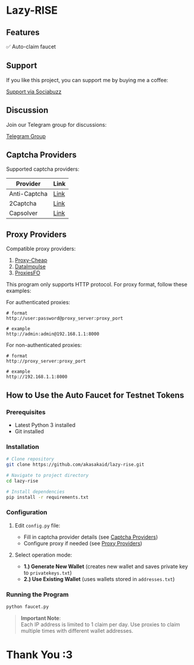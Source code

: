 # Lazy-RISE

## Features

✅ Auto-claim faucet

## Support

If you like this project, you can support me by buying me a coffee:

[Support via Sociabuzz](https://sociabuzz.com/fawwazthoerif/tribe)

## Discussion

Join our Telegram group for discussions:

[Telegram Group](https://t.me/sdsproject)

## Captcha Providers

Supported captcha providers:

| Provider | Link  |
|----------|---------------|
| Anti-Captcha | [Link](https://getcaptchasolution.com/iiaiemxamz) |
| 2Captcha | [Link](https://2captcha.com/?from=4688295) |
| Capsolver | [Link](https://dashboard.capsolver.com/passport/register?inviteCode=ejmvauaFFnqt) |

## Proxy Providers

Compatible proxy providers:

1. [Proxy-Cheap](https://app.proxy-cheap.com/r/mlShoy)
2. [DataImpulse](https://dataimpulse.com/?aff=48082)
3. [ProxiesFO](https://app.proxies.fo/ref/c02fda06-da42-f640-7ef7-885127487ef0)

This program only supports HTTP protocol. For proxy format, follow these examples:

For authenticated proxies:
```
# format
http://user:password@proxy_server:proxy_port

# example
http://admin:admin@192.168.1.1:8000
```

For non-authenticated proxies:
```
# format
http://proxy_server:proxy_port

# example
http://192.168.1.1:8000
```

## How to Use the Auto Faucet for Testnet Tokens

### Prerequisites
- Latest Python 3 installed
- Git installed

### Installation
```bash
# Clone repository
git clone https://github.com/akasakaid/lazy-rise.git

# Navigate to project directory
cd lazy-rise

# Install dependencies
pip install -r requirements.txt
```

### Configuration
1. Edit `config.py` file:
   - Fill in captcha provider details (see [Captcha Providers](#captcha-providers))
   - Configure proxy if needed (see [Proxy Providers](#proxy-providers))

2. Select operation mode:
   - **1.) Generate New Wallet** (creates new wallet and saves private key to `privatekeys.txt`)
   - **2.) Use Existing Wallet** (uses wallets stored in `addresses.txt`)

### Running the Program
```bash
python faucet.py
```

> **Important Note**:  
> Each IP address is limited to 1 claim per day. Use proxies to claim multiple times with different wallet addresses.

# Thank You :3